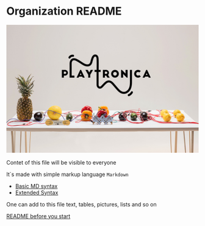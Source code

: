 # Organization README

![Playtronica](/images/Playtronica.jpg)

Contet of this file will be visible to everyone 

It\`s made with simple markup language `Markdown`

* [Basic MD syntax](https://www.markdownguide.org/basic-syntax/)
* [Extended Syntax](https://www.markdownguide.org/extended-syntax/)

One can add to this file text, tables, pictures, lists and so on 

[README before you start](https://github.com/Playtronica/.github/blob/main/README.md)
